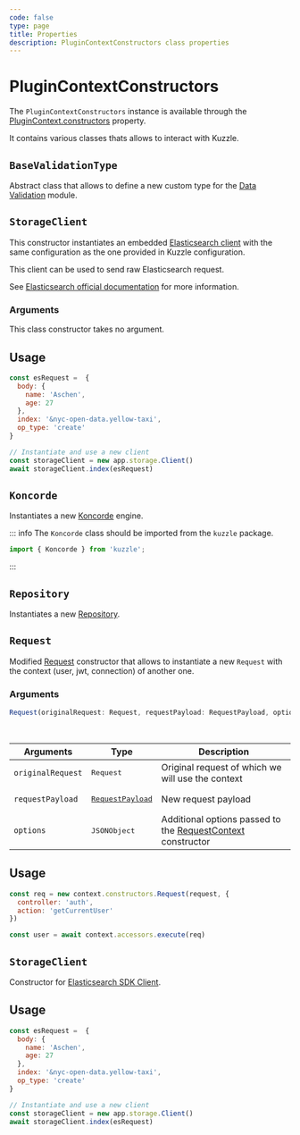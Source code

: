 ```yaml
---
code: false
type: page
title: Properties
description: PluginContextConstructors class properties
---
```


# PluginContextConstructors

The `PluginContextConstructors` instance is available through the [PluginContext.constructors](/core/2/framework/classes/plugin-context#constructors) property.

It contains various classes thats allows to interact with Kuzzle.

## `BaseValidationType`

Abstract class that allows to define a new custom type for the [Data Validation](/core/2/guides/advanced/9-data-validation) module.

## `StorageClient`

This constructor instantiates an embedded [Elasticsearch client](https://github.com/elastic/elasticsearch-js) with the same configuration as the one provided in Kuzzle configuration.  

This client can be used to send raw Elasticsearch request.  

See [Elasticsearch official documentation](https://www.elastic.co/guide/en/elasticsearch/client/javascript-api/current/api-reference.html) for more information.

### Arguments

This class constructor takes no argument.

## Usage

```js
const esRequest =  {
  body: {
    name: 'Aschen',
    age: 27
  },
  index: '&nyc-open-data.yellow-taxi',
  op_type: 'create'
}

// Instantiate and use a new client
const storageClient = new app.storage.Client()
await storageClient.index(esRequest)
```

## `Koncorde`

<DeprecatedBadge version="change-me" />

Instantiates a new [Koncorde](/core/2/framework/classes/koncorde) engine.

::: info
The `Koncorde` class should be imported from the `kuzzle` package.

```js
import { Koncorde } from 'kuzzle';
```
:::

## `Repository`

Instantiates a new [Repository](/core/2/framework/classes/repository).

## `Request`

Modified [Request](/core/2/framework/classes/request) constructor that allows to instantiate a new `Request` with the context (user, jwt, connection) of another one.

### Arguments

```ts
Request(originalRequest: Request, requestPayload: RequestPayload, options: JSONObject): Request
```

<br/>

| Arguments | Type              | Description                                     |
| --------- | ----------------- | ----------------------------------------------- |
| `originalRequest` | <pre>Request</pre> | Original request of which we will use the context |
| `requestPayload` | <pre>[RequestPayload](/core/2/framework/types/request-payload)</pre> | New request payload |
| `options` | <pre>JSONObject</pre> | Additional options passed to the [RequestContext](/core/2/framework/classes/request-context) constructor |


## Usage

```js
const req = new context.constructors.Request(request, {
  controller: 'auth',
  action: 'getCurrentUser'
})

const user = await context.accessors.execute(req) 
```

## `StorageClient`

Constructor for [Elasticsearch SDK Client](https://www.elastic.co/guide/en/elasticsearch/client/javascript-api/current/api-reference.html).

## Usage

```js
const esRequest =  {
  body: {
    name: 'Aschen',
    age: 27
  },
  index: '&nyc-open-data.yellow-taxi',
  op_type: 'create'
}

// Instantiate and use a new client
const storageClient = new app.storage.Client()
await storageClient.index(esRequest)
```